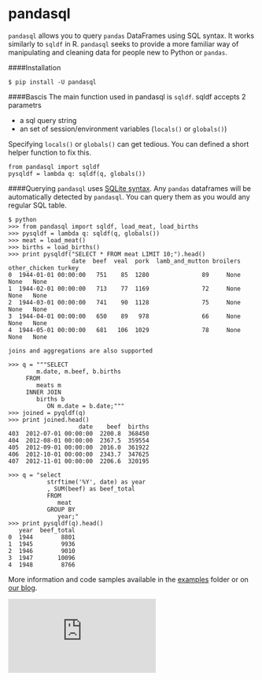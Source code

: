 pandasql
========

`pandasql` allows you to query `pandas` DataFrames using SQL syntax. It works 
similarly to `sqldf` in R. `pandasql` seeks to provide a more familiar way of 
manipulating and cleaning data for people new to Python or `pandas`.

####Installation
```
$ pip install -U pandasql
```

####Bascis
The main function used in pandasql is `sqldf`. sqldf accepts 2 parametrs
   - a sql query string
   - an set of session/environment variables (`locals()` or `globals()`)

Specifying `locals()` or `globals()` can get tedious. You can defined a short 
helper function to fix this.

    from pandasql import sqldf
    pysqldf = lambda q: sqldf(q, globals())

####Querying
`pandasql` uses [SQLite syntax](http://www.sqlite.org/lang.html). Any `pandas` 
dataframes will be automatically detected by `pandasql`. You can query them as you
 would any regular SQL table.


```
$ python
>>> from pandasql import sqldf, load_meat, load_births
>>> pysqldf = lambda q: sqldf(q, globals())
>>> meat = load_meat()
>>> births = load_births()
>>> print pysqldf("SELECT * FROM meat LIMIT 10;").head()
                  date  beef  veal  pork  lamb_and_mutton broilers other_chicken turkey
0  1944-01-01 00:00:00   751    85  1280               89     None          None   None
1  1944-02-01 00:00:00   713    77  1169               72     None          None   None
2  1944-03-01 00:00:00   741    90  1128               75     None          None   None
3  1944-04-01 00:00:00   650    89   978               66     None          None   None
4  1944-05-01 00:00:00   681   106  1029               78     None          None   None

joins and aggregations are also supported

>>> q = """SELECT
        m.date, m.beef, b.births
     FROM
        meats m
     INNER JOIN
        births b
           ON m.date = b.date;"""
>>> joined = pyqldf(q)
>>> print joined.head()
                    date    beef  births
403  2012-07-01 00:00:00  2200.8  368450
404  2012-08-01 00:00:00  2367.5  359554
405  2012-09-01 00:00:00  2016.0  361922
406  2012-10-01 00:00:00  2343.7  347625
407  2012-11-01 00:00:00  2206.6  320195

>>> q = "select
           strftime('%Y', date) as year
           , SUM(beef) as beef_total
           FROM
              meat
           GROUP BY
              year;"
>>> print pysqldf(q).head()
   year  beef_total
0  1944        8801
1  1945        9936
2  1946        9010
3  1947       10096
4  1948        8766
```

More information and code samples available in the [examples](https://github.com/yhat/pandasql/blob/master/examples/demo.py)
 folder or on [our blog](http://blog.yhathq.com/posts/pandasql-sql-for-pandas-dataframes.html).



[![Analytics](https://ga-beacon.appspot.com/UA-46996803-1/pandasql/README.md)](https://github.com/yhat/pandasql)    

